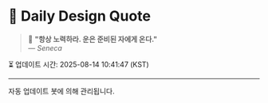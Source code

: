 
# 📘 Daily Design Quote

> 💬 **"항상 노력하라. 운은 준비된 자에게 온다."**  
> — *Seneca*

⏳ 업데이트 시간: 2025-08-14 10:41:47 (KST)

---

자동 업데이트 봇에 의해 관리됩니다.
